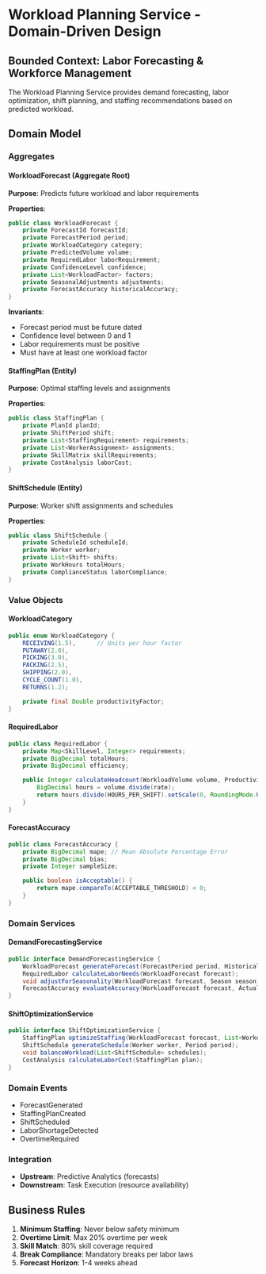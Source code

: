 # Workload Planning Service - Domain-Driven Design

## Bounded Context: Labor Forecasting & Workforce Management

The Workload Planning Service provides demand forecasting, labor optimization, shift planning, and staffing recommendations based on predicted workload.

## Domain Model

### Aggregates

#### WorkloadForecast (Aggregate Root)
**Purpose**: Predicts future workload and labor requirements

**Properties**:
```java
public class WorkloadForecast {
    private ForecastId forecastId;
    private ForecastPeriod period;
    private WorkloadCategory category;
    private PredictedVolume volume;
    private RequiredLabor laborRequirement;
    private ConfidenceLevel confidence;
    private List<WorkloadFactor> factors;
    private SeasonalAdjustments adjustments;
    private ForecastAccuracy historicalAccuracy;
}
```

**Invariants**:
- Forecast period must be future dated
- Confidence level between 0 and 1
- Labor requirements must be positive
- Must have at least one workload factor

#### StaffingPlan (Entity)
**Purpose**: Optimal staffing levels and assignments

**Properties**:
```java
public class StaffingPlan {
    private PlanId planId;
    private ShiftPeriod shift;
    private List<StaffingRequirement> requirements;
    private List<WorkerAssignment> assignments;
    private SkillMatrix skillRequirements;
    private CostAnalysis laborCost;
}
```

#### ShiftSchedule (Entity)
**Purpose**: Worker shift assignments and schedules

**Properties**:
```java
public class ShiftSchedule {
    private ScheduleId scheduleId;
    private Worker worker;
    private List<Shift> shifts;
    private WorkHours totalHours;
    private ComplianceStatus laborCompliance;
}
```

### Value Objects

#### WorkloadCategory
```java
public enum WorkloadCategory {
    RECEIVING(1.5),      // Units per hour factor
    PUTAWAY(2.0),
    PICKING(3.0),
    PACKING(2.5),
    SHIPPING(2.0),
    CYCLE_COUNT(1.0),
    RETURNS(1.2);

    private final Double productivityFactor;
}
```

#### RequiredLabor
```java
public class RequiredLabor {
    private Map<SkillLevel, Integer> requirements;
    private BigDecimal totalHours;
    private BigDecimal efficiency;

    public Integer calculateHeadcount(WorkloadVolume volume, ProductivityRate rate) {
        BigDecimal hours = volume.divide(rate);
        return hours.divide(HOURS_PER_SHIFT).setScale(0, RoundingMode.UP);
    }
}
```

#### ForecastAccuracy
```java
public class ForecastAccuracy {
    private BigDecimal mape; // Mean Absolute Percentage Error
    private BigDecimal bias;
    private Integer sampleSize;

    public boolean isAcceptable() {
        return mape.compareTo(ACCEPTABLE_THRESHOLD) < 0;
    }
}
```

### Domain Services

#### DemandForecastingService
```java
public interface DemandForecastingService {
    WorkloadForecast generateForecast(ForecastPeriod period, HistoricalData history);
    RequiredLabor calculateLaborNeeds(WorkloadForecast forecast);
    void adjustForSeasonality(WorkloadForecast forecast, Season season);
    ForecastAccuracy evaluateAccuracy(WorkloadForecast forecast, ActualData actual);
}
```

#### ShiftOptimizationService
```java
public interface ShiftOptimizationService {
    StaffingPlan optimizeStaffing(WorkloadForecast forecast, List<Worker> available);
    ShiftSchedule generateSchedule(Worker worker, Period period);
    void balanceWorkload(List<ShiftSchedule> schedules);
    CostAnalysis calculateLaborCost(StaffingPlan plan);
}
```

### Domain Events
- ForecastGenerated
- StaffingPlanCreated
- ShiftScheduled
- LaborShortageDetected
- OvertimeRequired

### Integration
- **Upstream**: Predictive Analytics (forecasts)
- **Downstream**: Task Execution (resource availability)

## Business Rules
1. **Minimum Staffing**: Never below safety minimum
2. **Overtime Limit**: Max 20% overtime per week
3. **Skill Match**: 80% skill coverage required
4. **Break Compliance**: Mandatory breaks per labor laws
5. **Forecast Horizon**: 1-4 weeks ahead